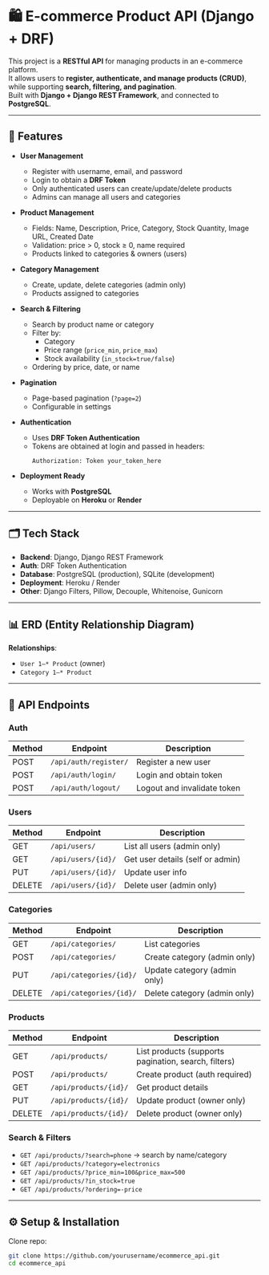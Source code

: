 # 🛍️ E-commerce Product API (Django + DRF)

This project is a **RESTful API** for managing products in an e-commerce platform.  
It allows users to **register, authenticate, and manage products (CRUD)**, while supporting **search, filtering, and pagination**.  
Built with **Django + Django REST Framework**, and connected to **PostgreSQL**.  

---

## 🚀 Features

- **User Management**
  - Register with username, email, and password
  - Login to obtain a **DRF Token**
  - Only authenticated users can create/update/delete products
  - Admins can manage all users and categories

- **Product Management**
  - Fields: Name, Description, Price, Category, Stock Quantity, Image URL, Created Date
  - Validation: price > 0, stock ≥ 0, name required
  - Products linked to categories & owners (users)

- **Category Management**
  - Create, update, delete categories (admin only)
  - Products assigned to categories

- **Search & Filtering**
  - Search by product name or category
  - Filter by:
    - Category
    - Price range (`price_min`, `price_max`)
    - Stock availability (`in_stock=true/false`)
  - Ordering by price, date, or name

- **Pagination**
  - Page-based pagination (`?page=2`)
  - Configurable in settings

- **Authentication**
  - Uses **DRF Token Authentication**
  - Tokens are obtained at login and passed in headers:
    ```
    Authorization: Token your_token_here
    ```

- **Deployment Ready**
  - Works with **PostgreSQL**
  - Deployable on **Heroku** or **Render**

---

## 🗂️ Tech Stack

- **Backend**: Django, Django REST Framework  
- **Auth**: DRF Token Authentication  
- **Database**: PostgreSQL (production), SQLite (development)  
- **Deployment**: Heroku / Render  
- **Other**: Django Filters, Pillow, Decouple, Whitenoise, Gunicorn  

---

## 📊 ERD (Entity Relationship Diagram)

**Relationships**:
- `User 1—* Product` (owner)
- `Category 1—* Product`

---

## 🔑 API Endpoints

### Auth
| Method | Endpoint            | Description |
|--------|---------------------|-------------|
| POST   | `/api/auth/register/` | Register a new user |
| POST   | `/api/auth/login/`    | Login and obtain token |
| POST   | `/api/auth/logout/`   | Logout and invalidate token |

### Users
| Method | Endpoint         | Description |
|--------|------------------|-------------|
| GET    | `/api/users/`    | List all users (admin only) |
| GET    | `/api/users/{id}/` | Get user details (self or admin) |
| PUT    | `/api/users/{id}/` | Update user info |
| DELETE | `/api/users/{id}/` | Delete user (admin only) |

### Categories
| Method | Endpoint             | Description |
|--------|----------------------|-------------|
| GET    | `/api/categories/`   | List categories |
| POST   | `/api/categories/`   | Create category (admin only) |
| PUT    | `/api/categories/{id}/` | Update category (admin only) |
| DELETE | `/api/categories/{id}/` | Delete category (admin only) |

### Products
| Method | Endpoint                 | Description |
|--------|--------------------------|-------------|
| GET    | `/api/products/`         | List products (supports pagination, search, filters) |
| POST   | `/api/products/`         | Create product (auth required) |
| GET    | `/api/products/{id}/`    | Get product details |
| PUT    | `/api/products/{id}/`    | Update product (owner only) |
| DELETE | `/api/products/{id}/`    | Delete product (owner only) |

### Search & Filters
- `GET /api/products/?search=phone` → search by name/category  
- `GET /api/products/?category=electronics`  
- `GET /api/products/?price_min=100&price_max=500`  
- `GET /api/products/?in_stock=true`  
- `GET /api/products/?ordering=-price`  

---

## ⚙️ Setup & Installation

Clone repo:
```bash
git clone https://github.com/yourusername/ecommerce_api.git
cd ecommerce_api
